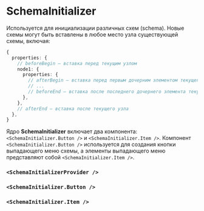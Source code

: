 # SchemaInitializer

Используется для инициализации различных схем (schema). Новые схемы могут быть вставлены в любое место узла существующей схемы, включая:

```ts
{
  properties: {
    // beforeBegin — вставка перед текущим узлом
    node1: {
      properties: {
        // afterBegin — вставка перед первым дочерним элементом текущего узла
        // ...
        // beforeEnd — вставка после последнего дочернего элемента текущего узла
      },
    },
    // afterEnd — вставка после текущего узла
  },
}
```

Ядро **SchemaInitializer** включает два компонента: `<SchemaInitializer.Button />` и `<SchemaInitializer.Item />`. Компонент `<SchemaInitializer.Button />` используется для создания кнопки выпадающего меню схемы, а элементы выпадающего меню представляют собой `<SchemaInitializer.Item />`.

### `<SchemaInitializerProvider />`

### `<SchemaInitializer.Button />`

### `<SchemaInitializer.Item />`